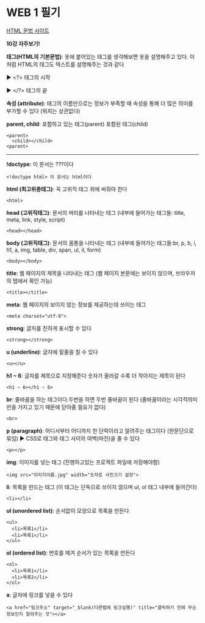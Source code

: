 # WEB 1 필기

<a href="https://ofcourse.kr/html-course/HTML-%EC%9E%85%EB%AC%B8">HTML 문법 사이트</a>
   
**10강 자주보기!**

**태그(HTML의 기본문법)**: 옷에 붙어있는 태그를 생각해보면 옷을 설명해주고 있다. 이처럼 HTML의 태그도 텍스트를 설명해주는 것과 같다

▶️ <?> 태그의 시작

▶️ </?> 태그의 끝

**속성 (attribute)**: 태그의 이름만으로는 정보가 부족할 때 속성을 통해 더 많은 의미를 부가할 수 있다 (위치는 상관없다)

**parent, child**: 포함하고 있는 태그(parent) 포함된 태그(child)
```
<parent>
  <child></child>
<parent>
 ```

---
**!doctype**: 이 문서는 ???이다
```
<!doctype html> 이 문서는 html이다
```

**html (최고위층태그)**: 꼭 고위직 태그 위에 써줘야 한다
```
<html>
```

**head (고위직태그)**: 문서의 머리를 나타내는 태그 (내부에 들어가는 태그들: title, meta, link, style, script)
```
<head></head>
```

**body (고위직태그)**: 문서의 몸통을 나타내는 태그 (내부에 들어가는 태그들:br, p, b, i, h1, a, img, table, div, span, ul, il, form)
```
<body></body>
```

**title**: 웹 페이지의 제목을 나타내는 태그 (웹 페이지 본문에는 보이지 않으며, 브라우저의 탭에서 확인 가능)
```
<title></title>
```

**meta**: 웹 페이지의 보이지 않는 정보를 제공하는데 쓰이는 태그
```
<meta charset="utf-8">
```

**strong**: 글자를 진하게 표시할 수 있다
```
<strong></strong>
```

**u (underline)**: 글자에 밑줄을 칠 수 있다
```
<u></u>
```

**h1 ~ 6**: 글자를 제목으로 지정해준다 숫자가 올라갈 수록 더 작아지는 제목이 된다
```
<h1 ~ 6></h1 ~ 6>
```

**br**: 줄바꿈을 하는 태그이다.두번을 하면 두번 줄바꿈이 된다 (줄바꿈이라는 시각적의미만을 가지고 있기 때문에 닫아줄 필요가 없다)
```
<br>
```

**p (paragraph)**: 어디서부터 어디까지 한 단락이라고 알려주는 태그이다 (한문단으로 묶임) ▶️ CSS로 태그와 태그 사이의 여백(마진)을 줄 수 있다
```
<p></p>
```

**img**: 이미지를 넣는 태그 (진행하고있는 프로젝트 파일에 저장해야함)
```
<img src="이미지이름.jpg" width="숫자로 사진크기 설정">
```

**li**: 목록을 만드는 태그 (이 태그는 단독으로 쓰이지 않으며 ul, ol 태그 내부에 들어간다)
```
<li></li>
```

**ul (unordered list)**: 순서없이 모양으로 목록을 만든다
```
<ul>
  <li>목록1</li>
  <li>목록1</li>
</ul>
```

**ol (ordered list)**: 번호를 메겨 순서가 있는 목록을 만든다
```
<ol>
  <li>목록1</li>
  <li>목록2</li>
</ol>
```
**a**: 글자에 링크를 넣을 수 있다
```
<a href="링크주소" target="_blank(다른탭에 링크실행)" title="클릭하기 전에 무슨 정보인지 알려주는 것"></a>
```
